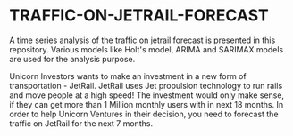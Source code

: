 # TRAFFIC-ON-JETRAIL-FORECAST
A time series analysis of the traffic on jetrail forecast is presented in this repository. Various models like Holt's model, ARIMA and SARIMAX models are used for the analysis purpose.

Unicorn Investors wants to make an investment in a new form of transportation - JetRail. JetRail uses Jet propulsion technology to run rails and move people at a high speed! The investment would only make sense, if they can get more than 1 Million monthly users with in next 18 months. In order to help Unicorn Ventures in their decision, you need to forecast the traffic on JetRail for the next 7 months.

